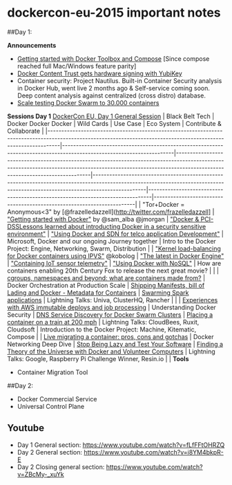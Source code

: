 # dockercon-eu-2015 important notes

##Day 1:

**Announcements**
- [Getting started with Docker Toolbox and Compose](http://blog.docker.com/2015/11/docker-toolbox-compose/) [Since compose reached full Mac/Windows feature parity]
- [Docker Content Trust gets hardware signing with YubiKey](https://blog.docker.com/2015/11/docker-content-trust-yubikey/)
- Container security: Project Nautilus. Built-in Container Security analysis in Docker Hub, went live 2 months ago & Self-service coming soon. Deep content analysis against centralized (cross distro) database.
- [Scale testing Docker Swarm to 30.000 containers](https://blog.docker.com/2015/11/scale-testing-docker-swarm-30000-containers/)

**Sessions Day 1**
[DockerCon EU, Day 1 General Session](https://www.slideshare.net/Docker/dockercon-eu-day-1-general-session)
| Black Belt Tech                                                                                                                                                | Docker Docker Docker                                                                                                 | Wild Cards                                                                                                                                                                                                | Use Case                                                                                                                                                                      | Eco System                                                                    | Contribute & Collaborate                                              |
|----------------------------------------------------------------------------------------------------------------------------------------------------------------|----------------------------------------------------------------------------------------------------------------------|-----------------------------------------------------------------------------------------------------------------------------------------------------------------------------------------------------------|-------------------------------------------------------------------------------------------------------------------------------------------------------------------------------|-------------------------------------------------------------------------------|-----------------------------------------------------------------------|
| "Tor+Docker = Anonymous<3" by [@frazelledazzell](http://twitter.com/frazelledazzell]                                                                           | ["Getting started with Docker"](http://www.slideshare.net/Docker/getting-started-with-docker) by  @sam_alba @jmorgan | ["Docker & PCI-DSSLessons learned about introducting Docker in a security sensitive environment"](http://www.slideshare.net/Docker/docker-and-pcidss-lessons-learned-in-a-security-sensitive-environment) | ["Using Docker and SDN for telco application Development"](http://www.slideshare.net/Docker/using-docker-and-sdn-for-telcograde-applications)                                 | Microsoft, Docker and our ongoing Journey together                            | Intro to the Docker  Project: Engine, Networking, Swarm, Distribution |
| ["Kernel load-balancing for Docker containers using IPVS"](http://www.slideshare.net/Docker/kernel-load-balancing-for-docker-containers-using-ipvs) @kobolog   | ["The latest in Docker Engine"](http://www.slideshare.net/Docker/the-latest-on-docker-engine-55435952)               | ["Containing IoT sensor telemetry"](http://www.slideshare.net/Docker/containing-iot-sensor-telemtry)                                                                                                      | ["Using Docker with NoSQL"](http://www.slideshare.net/Docker/using-docker-with-nosql)                                                                                         | How are containers enabling 20th Century Fox to release the next great movie? |                                                                       |
| [cgroups, namespaces and beyond: what are containers made from?](http://www.slideshare.net/Docker/cgroups-namespaces-and-beyond-what-are-containers-made-from) | Docker Orchestration at Production Scale                                                                             | [Shipping Manifests, bill of Lading and Docker - Metadata for Containers](http://www.slideshare.net/Docker/shipping-manifests-bill-of-lading-and-docker-metadata-and-container)                           | [Swarming Spark applications](http://www.slideshare.net/Docker/zoe-swarming-spark-applications)                                                                               | Lightning Talks: Univa, ClusterHQ, Rancher                                    |                                                                       |
| [Experiences with AWS immutable deploys and job processing](http://www.slideshare.net/Docker/experiences-with-aws-immutable-deploys-and-job-processing)        | Understanding Docker Security                                                                                        | [DNS Service Discovery for Docker Swarm Clusters](http://www.slideshare.net/Docker/dns-service-discovery-for-docker-swarm)                                                                                | [Placing a container on a train at 200 mph](http://www.slideshare.net/Docker/placing-a-container-on-a-train-at-200mph)                                                        | Lightning Talks: CloudBees, Ruxit, Cloudsoft                                  | Introduction to the Docker Project: Machine, Kitematic, Compose       |
| [Live migrating a container: pros, cons and gotchas](http://www.slideshare.net/Docker/shipping-manifests-bill-of-lading-and-docker-metadata-and-container)     | Docker Networking Deep Dive                                                                                          | [Stop Being Lazy and Test Your Software](http://www.slideshare.net/Docker/stop-being-lazy-and-test-your-software-55436588)                                                                                | [Finding a Theory of the Universe with Docker and Volunteer Computers](http://www.slideshare.net/Docker/finding-a-theory-of-the-universe-with-docker-and-volunteer-computers) | Lightning Talks: Google, Raspberry Pi Challenge Winner, Resin.io              |                                                                       |
**Tools**
- Container Migration Tool

##Day 2:
- Docker Commercial Service
- Universal Control Plane

## Youtube
- Day 1 General section: https://www.youtube.com/watch?v=fLfFFtOHRZQ
- Day 2 General section: https://www.youtube.com/watch?v=i8YM4bkpR-E
- Day 2 Closing general section: https://www.youtube.com/watch?v=ZBcMy-_xuYk

